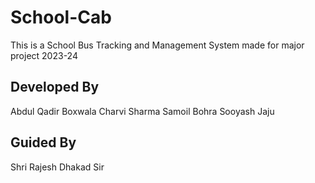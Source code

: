 # School-Cab
This is a School Bus Tracking and Management System made for major project 2023-24

## Developed By
Abdul Qadir Boxwala
Charvi Sharma
Samoil Bohra
Sooyash Jaju

## Guided By
Shri Rajesh Dhakad Sir
